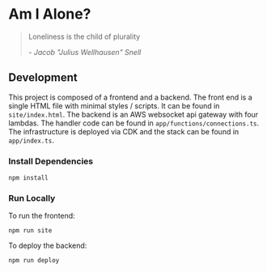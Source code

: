 # Am I Alone?

>Loneliness is the child of plurality
>
> \- *Jacob "Julius Wellhausen" Snell*

## Development

This project is composed of a frontend and a backend. The front end is a single HTML file with minimal styles / scripts. It can be found in `site/index.html`. The backend is an AWS websocket api gateway with four lambdas. The handler code can be found in `app/functions/connections.ts`. The infrastructure is deployed via CDK and the stack can be found in `app/index.ts`.

### Install Dependencies

```
npm install
```

### Run Locally

To run the frontend:

```
npm run site
```

To deploy the backend:

```
npm run deploy
```
